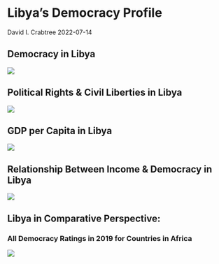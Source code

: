Libya’s Democracy Profile
================
David I. Crabtree
2022-07-14

## Democracy in Libya

![](C:\Users\David\Desktop\PROGRA~1\FILESA~1\CFSS\hw06\reports\LIBYA_~1/figure-gfm/Demscore-1.png)<!-- -->

## Political Rights & Civil Liberties in Libya

![](C:\Users\David\Desktop\PROGRA~1\FILESA~1\CFSS\hw06\reports\LIBYA_~1/figure-gfm/Political%20Rights%20&%20Civil%20Libs-1.png)<!-- -->

## GDP per Capita in Libya

![](C:\Users\David\Desktop\PROGRA~1\FILESA~1\CFSS\hw06\reports\LIBYA_~1/figure-gfm/GDP%20per%20Capita-1.png)<!-- -->

## Relationship Between Income & Democracy in Libya

![](C:\Users\David\Desktop\PROGRA~1\FILESA~1\CFSS\hw06\reports\LIBYA_~1/figure-gfm/Income%20&%20Dem-1.png)<!-- -->

## Libya in Comparative Perspective:

### All Democracy Ratings in 2019 for Countries in Africa

![](C:\Users\David\Desktop\PROGRA~1\FILESA~1\CFSS\hw06\reports\LIBYA_~1/figure-gfm/Democracy%20in%20Comparative%20Perspective-1.png)<!-- -->
